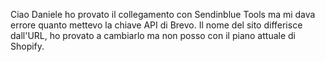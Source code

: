 Ciao Daniele ho provato il collegamento con Sendinblue Tools ma mi dava errore quanto mettevo la chiave API di Brevo.
Il nome del sito differisce dall'URL, ho provato a cambiarlo ma non posso con il piano attuale di Shopify.
